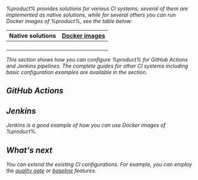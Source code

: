 [//]: # (title: Add Qodana to your CI pipeline)

<var name="github" value="https://github.com/marketplace/actions/qodana-scan"/>
<var name="JenkinsLink" value="https://www.jenkins.io/doc/book/pipeline/jenkinsfile/#using-environment-variables"/>
<var name="Multipipe" value="https://www.jenkins.io/doc/book/pipeline/multibranch/#branches-and-pull-requests"/>
<var name="MultipipeCreate" value="https://www.jenkins.io/doc/book/pipeline/multibranch/#creating-a-multibranch-pipeline"/>
<var name="Dockeraccess" value="https://docs.docker.com/engine/install/linux-postinstall/#manage-docker-as-a-non-root-user"/>
<var name="Dplugin" value="https://plugins.jenkins.io/docker-plugin/"/>
<var name="DPplugin" value="https://plugins.jenkins.io/docker-workflow/"/>
<var name="Gplugin" value="https://plugins.jenkins.io/git/"/>
<var name="JPullRequests" value="https://www.jenkins.io/doc/book/pipeline/multibranch/#supporting-pull-requests" />
<var name="JenkinsCred" value="https://www.jenkins.io/doc/book/using/using-credentials/#adding-new-global-credentials"/>

%product% provides solutions for various CI systems; several of them are implemented as native solutions, while 
for several others you can run Docker images of %product%, see the table below: 

| Native solutions                | [Docker images](docker-images.md) |
|---------------------------------|-----------------------------------|
| [](qodana-azure-pipelines.md)   | [](bitbucket.md)                  |
| [](circleci.md)                 | [](gitlab.md)                     |
| [](github.md)                   | [](jenkins.md)                    |
| [](teamcity.md)                 | [](space-automation.md)           |

This section shows how you can configure %product% for GitHub Actions and Jenkins pipelines. The complete 
guides for other CI systems including basic configuration examples are available in the [](ci.md) section. 

## GitHub Actions

<include src="lib_qd.xml" include-id="github-basic-configuration"/>

## Jenkins

Jenkins is a good example of how you can use Docker images of %product%. 

<include src="jenkins.md" include-id="jenkins-prepare-project"/>

<include src="jenkins.md" include-id="jenkins-basic-config"/>

## What's next

You can extend the existing CI configurations. For example, you can employ the [quality gate](quality-gate.xml) or 
[baseline](baseline.xml) features. 